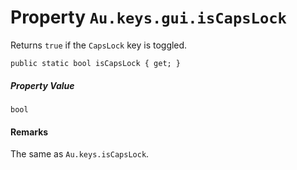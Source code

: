 # Property `Au.keys.gui.isCapsLock`

Returns `true` if the `CapsLock` key is toggled.

```
public static bool isCapsLock { get; }
```

##### Property Value

`bool`

#### Remarks

The same as `Au.keys.isCapsLock`.